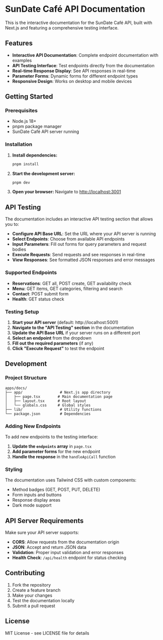 # SunDate Café API Documentation

This is the interactive documentation for the SunDate Café API, built with Next.js and featuring a comprehensive testing interface.

## Features

- **Interactive API Documentation**: Complete endpoint documentation with examples
- **API Testing Interface**: Test endpoints directly from the documentation
- **Real-time Response Display**: See API responses in real-time
- **Parameter Forms**: Dynamic forms for different endpoint types
- **Responsive Design**: Works on desktop and mobile devices

## Getting Started

### Prerequisites

- Node.js 18+ 
- pnpm package manager
- SunDate Café API server running

### Installation

1. **Install dependencies:**
   ```bash
   pnpm install
   ```

2. **Start the development server:**
   ```bash
   pnpm dev
   ```

3. **Open your browser:**
   Navigate to [http://localhost:3001](http://localhost:3001)

## API Testing

The documentation includes an interactive API testing section that allows you to:

- **Configure API Base URL**: Set the URL where your API server is running
- **Select Endpoints**: Choose from available API endpoints
- **Input Parameters**: Fill out forms for query parameters and request bodies
- **Execute Requests**: Send requests and see responses in real-time
- **View Responses**: See formatted JSON responses and error messages

### Supported Endpoints

- **Reservations**: GET all, POST create, GET availability check
- **Menu**: GET items, GET categories, filtering and search
- **Contact**: POST submit form
- **Health**: GET status check

### Testing Setup

1. **Start your API server** (default: http://localhost:5001)
2. **Navigate to the "API Testing" section** in the documentation
3. **Update the API Base URL** if your server runs on a different port
4. **Select an endpoint** from the dropdown
5. **Fill out the required parameters** (if any)
6. **Click "Execute Request"** to test the endpoint

## Development

### Project Structure

```
apps/docs/
├── app/                 # Next.js app directory
│   ├── page.tsx        # Main documentation page
│   ├── layout.tsx      # Root layout
│   └── globals.css     # Global styles
├── lib/                 # Utility functions
└── package.json         # Dependencies
```

### Adding New Endpoints

To add new endpoints to the testing interface:

1. **Update the `endpoints` array** in `page.tsx`
2. **Add parameter forms** for the new endpoint
3. **Handle the response** in the `handleApiCall` function

### Styling

The documentation uses Tailwind CSS with custom components:
- Method badges (GET, POST, PUT, DELETE)
- Form inputs and buttons
- Response display areas
- Dark mode support

## API Server Requirements

Make sure your API server supports:

- **CORS**: Allow requests from the documentation origin
- **JSON**: Accept and return JSON data
- **Validation**: Proper input validation and error responses
- **Health Check**: `/api/health` endpoint for status checking

## Contributing

1. Fork the repository
2. Create a feature branch
3. Make your changes
4. Test the documentation locally
5. Submit a pull request

## License

MIT License - see LICENSE file for details
